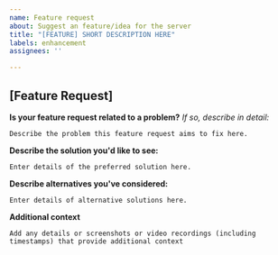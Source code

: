 ```yaml
---
name: Feature request
about: Suggest an feature/idea for the server
title: "[FEATURE] SHORT DESCRIPTION HERE"
labels: enhancement
assignees: ''

---
```


## [Feature Request]

**Is your feature request related to a problem?** *If so, describe in detail:*

    Describe the problem this feature request aims to fix here.

**Describe the solution you'd like to see:**

    Enter details of the preferred solution here.

**Describe alternatives you've considered:**

    Enter details of alternative solutions here.

**Additional context**

    Add any details or screenshots or video recordings (including timestamps) that provide additional context

